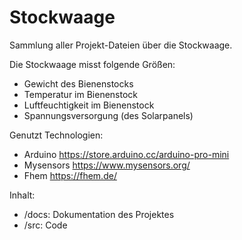 # Stockwaage

Sammlung aller Projekt-Dateien über die Stockwaage.

Die Stockwaage misst folgende Größen:
- Gewicht des Bienenstocks
- Temperatur im Bienenstock
- Luftfeuchtigkeit im Bienenstock
- Spannungsversorgung (des Solarpanels)

Genutzt Technologien:
- Arduino https://store.arduino.cc/arduino-pro-mini
- Mysensors https://www.mysensors.org/
- Fhem https://fhem.de/

Inhalt:
- /docs: Dokumentation des Projektes
- /src: Code

